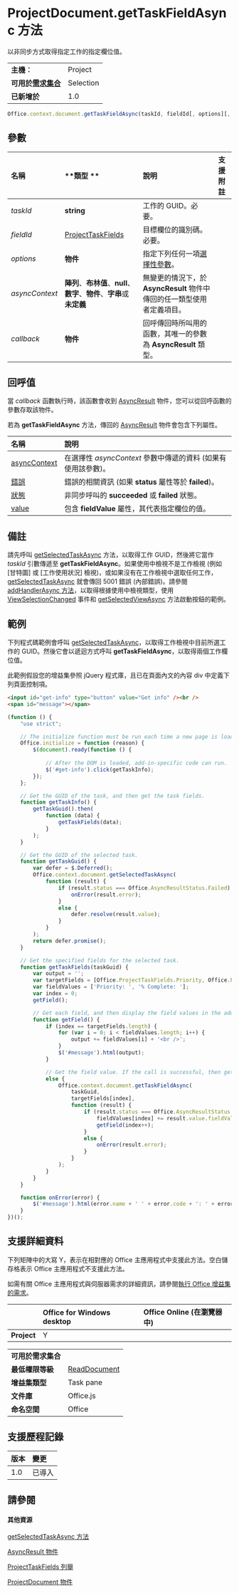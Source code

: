 

# ProjectDocument.getTaskFieldAsync 方法
以非同步方式取得指定工作的指定欄位值。

|||
|:-----|:-----|
|**主機︰**|Project|
|**可用於[需求集合](../../docs/overview/specify-office-hosts-and-api-requirements.md)**|Selection|
|**已新增於**|1.0|

```js
Office.context.document.getTaskFieldAsync(taskId, fieldId[, options][, callback]);
```


## 參數



|**名稱**|**類型	**|**說明**|**支援附註**|
|:-----|:-----|:-----|:-----|
| _taskId_|**string**|工作的 GUID。必要。||
| _fieldId_|[ProjectTaskFields](../../reference/shared/projecttaskfields-enumeration.md)|目標欄位的識別碼。必要。||
| _options_|**物件**|指定下列任何一項[選擇性參數](../../docs/develop/asynchronous-programming-in-office-add-ins.md#passing-optional-parameters-to-asynchronous-methods)。||
| _asyncContext_|**陣列**、**布林值**、**null**、**數字**、**物件**、**字串**或**未定義**|無變更的情況下，於 **AsyncResult** 物件中傳回的任一類型使用者定義項目。||
| _callback_|**物件**|回呼傳回時所叫用的函數，其唯一的參數為 **AsyncResult** 類型。||

## 回呼值

當 _callback_ 函數執行時，該函數會收到 [AsyncResult](../../reference/shared/asyncresult.md) 物件，您可以從回呼函數的參數存取該物件。

若為 **getTaskFieldAsync** 方法，傳回的 [AsyncResult](../../reference/shared/asyncresult.md) 物件會包含下列屬性。



|**名稱**|**說明**|
|:-----|:-----|
|[asyncContext](../../reference/shared/asyncresult.asynccontext.md)|在選擇性 _asyncContext_ 參數中傳遞的資料 (如果有使用該參數)。|
|[錯誤](../../reference/shared/asyncresult.error.md)|錯誤的相關資訊 (如果 **status** 屬性等於 **failed**)。|
|[狀態](../../reference/shared/asyncresult.status.md)|非同步呼叫的 **succeeded** 或 **failed** 狀態。|
|[value](../../reference/shared/asyncresult.value.md)|包含 **fieldValue** 屬性，其代表指定欄位的值。|

## 備註

請先呼叫 [getSelectedTaskAsync](../../reference/shared/projectdocument.getselectedtaskasync.md) 方法，以取得工作 GUID，然後將它當作 _taskId_ 引數傳遞至 **getTaskFieldAsync**。如果使用中檢視不是工作檢視 (例如 [甘特圖] 或 [工作使用狀況] 檢視)，或如果沒有在工作檢視中選取任何工作，[getSelectedTaskAsync](../../reference/shared/projectdocument.getselectedtaskasync.md) 就會傳回 5001 錯誤 (內部錯誤)。請參閱 [addHandlerAsync 方法](../../reference/shared/projectdocument.addhandlerasync.md)，以取得根據使用中檢視類型，使用 [ViewSelectionChanged](../../reference/shared/projectdocument.viewselectionchanged.event.md) 事件和 [getSelectedViewAsync](../../reference/shared/projectdocument.getselectedviewasync.md) 方法啟動按鈕的範例。


## 範例

下列程式碼範例會呼叫 [getSelectedTaskAsync](../../reference/shared/projectdocument.getselectedtaskasync.md)，以取得工作檢視中目前所選工作的 GUID。然後它會以遞迴方式呼叫 **getTaskFieldAsync**，以取得兩個工作欄位值。

此範例假設您的增益集參照 jQuery 程式庫，且已在頁面內文的內容 div 中定義下列頁面控制項。




```HTML
<input id="get-info" type="button" value="Get info" /><br />
<span id="message"></span>
```




```js
(function () {
    "use strict";

    // The initialize function must be run each time a new page is loaded.
    Office.initialize = function (reason) {
        $(document).ready(function () {
            
            // After the DOM is loaded, add-in-specific code can run.
            $('#get-info').click(getTaskInfo);
        });
    };

    // Get the GUID of the task, and then get the task fields.
    function getTaskInfo() {
        getTaskGuid().then(
            function (data) {
                getTaskFields(data);
            }
        );
    }

    // Get the GUID of the selected task.
    function getTaskGuid() {
        var defer = $.Deferred();
        Office.context.document.getSelectedTaskAsync(
            function (result) {
                if (result.status === Office.AsyncResultStatus.Failed) {
                    onError(result.error);
                }
                else {
                    defer.resolve(result.value);
                }
            }
        );
        return defer.promise();
    }

    // Get the specified fields for the selected task.
    function getTaskFields(taskGuid) {
        var output = '';
        var targetFields = [Office.ProjectTaskFields.Priority, Office.ProjectTaskFields.PercentComplete];
        var fieldValues = ['Priority: ', '% Complete: '];
        var index = 0;
        getField();

        // Get each field, and then display the field values in the add-in.
        function getField() {
            if (index == targetFields.length) {
                for (var i = 0; i < fieldValues.length; i++) {
                    output += fieldValues[i] + '<br />';
                }
                $('#message').html(output);
            }

            // Get the field value. If the call is successful, then get the next field.
            else {
                Office.context.document.getTaskFieldAsync(
                    taskGuid,
                    targetFields[index],
                    function (result) {
                        if (result.status === Office.AsyncResultStatus.Succeeded) {
                            fieldValues[index] += result.value.fieldValue;
                            getField(index++);
                        }
                        else {
                            onError(result.error);
                        }
                    }
                );
            }
        }
    }

    function onError(error) {
        $('#message').html(error.name + ' ' + error.code + ': ' + error.message);
    }
})();

```


## 支援詳細資料


下列矩陣中的大寫 Y，表示在相對應的 Office 主應用程式中支援此方法。空白儲存格表示 Office 主應用程式不支援此方法。

如需有關 Office 主應用程式與伺服器需求的詳細資訊，請參閱[執行 Office 增益集的需求](../../docs/overview/requirements-for-running-office-add-ins.md)。


||**Office for Windows desktop**|**Office Online (在瀏覽器中)**|
|:-----|:-----|:-----|
|**Project**|Y||

|||
|:-----|:-----|
|**可用於需求集合**||
|**最低權限等級**|[ReadDocument](../../docs/develop/requesting-permissions-for-api-use-in-content-and-task-pane-add-ins.md)|
|**增益集類型**|Task pane|
|**文件庫**|Office.js|
|**命名空間**|Office|

## 支援歷程記錄



|**版本**|**變更**|
|:-----|:-----|
|1.0|已導入|

## 請參閱



#### 其他資源


[getSelectedTaskAsync 方法](../../reference/shared/projectdocument.getselectedresourceasync.md)
[AsyncResult 物件](../../reference/shared/asyncresult.md)
[ProjectTaskFields 列舉](../../reference/shared/projecttaskfields-enumeration.md)
[ProjectDocument 物件](../../reference/shared/projectdocument.projectdocument.md)
